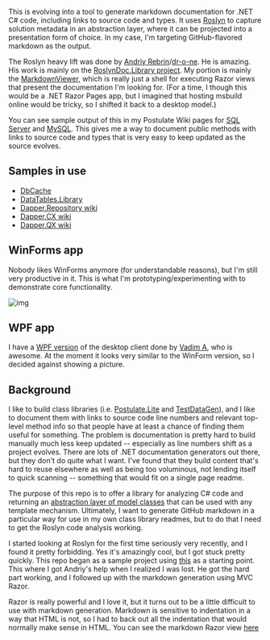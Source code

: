 This is evolving into a tool to generate markdown documentation for .NET C# code, including links to source code and types. It uses [Roslyn](https://docs.microsoft.com/en-us/dotnet/csharp/roslyn-sdk/) to capture solution metadata in an abstraction layer, where it can be projected into a presentation form of choice. In my case, I'm targeting GitHub-flavored markdown as the output.

The Roslyn heavy lift was done by [Andriy Rebrin](https://www.upwork.com/o/profiles/users/_~01f302b2d51f8153bd/)/[dr-o-ne](https://github.com/dr-o-ne). He is amazing. His work is mainly on the [RoslynDoc.Library project](https://github.com/adamosoftware/RoslynSyntaxTreeAnalyzer/tree/master/RoslynDoc.Library). My portion is mainly the [MarkdownViewer](https://github.com/adamosoftware/RoslynSyntaxTreeAnalyzer/tree/master/MarkdownViewer.RazorPages), which is really just a shell for executing Razor views that present the documentation I'm looking for. (For a time, I though this would be a .NET Razor Pages app, but I imagined that hosting msbuild online would be tricky, so I shifted it back to a desktop model.)

You can see sample output of this in my Postulate Wiki pages for [SQL Server](https://github.com/adamosoftware/Postulate.Lite/wiki/SQL-Server-CRUD-Methods) and [MySQL](https://github.com/adamosoftware/Postulate.Lite/wiki/MySQL-CRUD-Methods). This gives me a way to document public methods with links to source code and types that is very easy to keep updated as the source evolves.

## Samples in use
- [DbCache](https://github.com/adamfoneil/DbCache#dbcachelibrarydbcache-dbcachecs)
- [DataTables.Library](https://github.com/adamfoneil/DataTables.Library#datatableslibrarydatatableextensions-datatableextensionscs)
- [Dapper.Repository wiki](https://github.com/adamfoneil/Dapper.Repository/wiki)
- [Dapper.CX wiki](https://github.com/adamfoneil/Dapper.CX/wiki/Crud-method-reference)
- [Dapper.QX wiki](https://github.com/adamfoneil/Dapper.QX/wiki/Reference)

## WinForms app
Nobody likes WinForms anymore (for understandable reasons), but I'm still very productive in it. This is what I'm prototyping/experimenting with to demonstrate core functionality.

![img](https://adamosoftware.blob.core.windows.net/images/markdowner-winform.png)

## WPF app
I have a [WPF version](https://github.com/adamosoftware/RoslynMarkdowner/tree/master/RoslynMarkdowner.WPF) of the desktop client done by [Vadim A](https://www.upwork.com/o/profiles/users/~01a778def0bc56bf99/), who is awesome. At the moment it looks very similar to the WinForm version, so I decided against showing a picture.

## Background

I like to build class libraries (i.e. [Postulate.Lite](https://github.com/adamosoftware/Postulate.Lite) and [TestDataGen](https://github.com/adamosoftware/TestDataGen)), and I like to document them with links to source code line numbers and relevant top-level method info so that people have at least a chance of finding them useful for something. The problem is documentation is pretty hard to build manually much less keep updated -- especially as line numbers shift as a project evolves. There are lots of .NET documentation generators out there, but they don't do quite what I want. I've found that they build content that's hard to reuse elsewhere as well as being too voluminous, not lending itself to quick scanning -- something that would fit on a single page readme.

The purpose of this repo is to offer a library for analyzing C# code and returning an [abstraction layer of model classes](https://github.com/adamosoftware/RoslynSyntaxTreeAnalyzer/tree/master/RoslynDoc.Library/Models) that can be used with any template mechanism. Ultimately, I want to generate GitHub markdown in a particular way for use in my own class library readmes, but to do that I need to get the Roslyn code analysis working.

I started looking at Roslyn for the first time seriously very recently, and I found it pretty forbidding. Yes it's amazingly cool, but I got stuck pretty quickly. This repo began as a sample project using [this](https://docs.microsoft.com/en-us/dotnet/csharp/roslyn-sdk/get-started/syntax-analysis) as a starting point. This where I got Andriy's help when I realized I was lost. He got the hard part working, and I followed up with the markdown generation using MVC Razor.

Razor is really powerful and I love it, but it turns out to be a little difficult to use with markdown generation. Markdown is sensitive to indentation in a way that HTML is not, so I had to back out all the indentation that would normally make sense in HTML. You can see the markdown Razor view [here](https://github.com/adamosoftware/RoslynSyntaxTreeAnalyzer/blob/master/MarkdownViewer/Views/Markdown/Index.cshtml)
